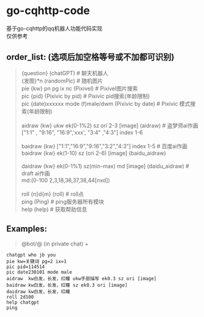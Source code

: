 go-cqhttp-code
====
基于go-cqhttp的qq机器人功能代码实现<br>
仅供参考<br>

order_list: (选项后加空格等号或不加都可识别)
---
>  {question}													  (chatGPT)           # 聊天机器人<br>
   {发图}*n                                          (randomPic)         # 随机图片<br>
   pie {kw} pn pg ix nc                              (Pixivel)           # Pixivel图片搜索<br>
   pic {pid}                                         (Pixivic by pid)    # Pixivic pid搜索(年龄限制)<br>
   pic {date}xxxxxx mode (f)male/dwm                 (Pixivic by date)   # Pixivic 模式搜索(年龄限制)<br><br>
   aidraw  {kw} ukw ek(0-1%2) sz ori 2-3 [image]     (aidraw)            # 盗梦师ai作画<br>
            ["1:1" , "9:16", "16:9",'xxx', "3:4" ,"4:3"] index 1-6<br><br>
   baidraw {kw}  ["1:1","16:9","9:16","3:2","4:3"]   index 1-5           # 百度ai作画            
   baidraw {kw} ek(1-10)  sz (ori 2-6) [image]       (baidu_aidraw)<br><br>
   daidraw {kw} ek(0-1%1) sz(min-max) md [image]     (daidu_aidraw)      # draft ai作画<br>
                            md:(0-100 2,3,18,36,37,38,44[nxd])<br><br>
   roll {n}d{m}                                      (roll)              # roll点<br> 
   ping                                              (Ping)              # ping服务器所有模块<br> 
   help                                              (help)              # 获取帮助信息<br>


Examples:
--
>@bot/@ (in private chat) +<br>
>>
    chatgpt who jb you
    pie kw=关键词 pg=2 ix=1
    pic pid=114514
    pic date230101 mode male
    aidraw  kw白发，长发，红瞳 ukw手部描写 ek0.3 sz ori [image]
    baidraw kw白发，长发，红瞳 sz ek0.3 ori [image]
    daidraw kw白发，长发，红瞳
    roll 2d100
    help chatgpt
    ping

